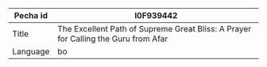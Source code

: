 |Pecha id | I0F939442
| --- | --- 
|Title | The Excellent Path of Supreme Great Bliss: A Prayer for Calling the Guru from Afar 
|Language | bo